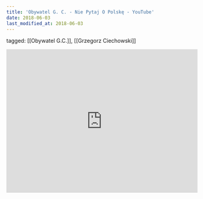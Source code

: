 ```yaml
---
title: 'Obywatel G. C. - Nie Pytaj O Polskę - YouTube'
date: 2018-06-03
last_modified_at: 2018-06-03
---
```

tagged: [[Obywatel G.C.]], [[Grzegorz Ciechowski]]
<iframe allow="accelerometer; autoplay; clipboard-write; encrypted-media; gyroscope; picture-in-picture" allowfullscreen="" frameborder="0" height="375" id="youtube_iframe" src="https://www.youtube.com/embed/zb9Obfsfhrw?feature=oembed&amp;enablejsapi=1&amp;origin=https://safe.txmblr.com&amp;wmode=opaque" width="500"></iframe>